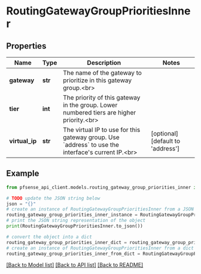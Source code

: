 # RoutingGatewayGroupPrioritiesInner


## Properties

Name | Type | Description | Notes
------------ | ------------- | ------------- | -------------
**gateway** | **str** | The name of the gateway to prioritize in this gateway group.&lt;br&gt; | 
**tier** | **int** | The priority of this gateway in the group. Lower numbered tiers are higher priority.&lt;br&gt; | 
**virtual_ip** | **str** | The virtual IP to use for this gateway group. Use &#x60;address&#x60; to use the interface&#39;s current IP.&lt;br&gt; | [optional] [default to 'address']

## Example

```python
from pfsense_api_client.models.routing_gateway_group_priorities_inner import RoutingGatewayGroupPrioritiesInner

# TODO update the JSON string below
json = "{}"
# create an instance of RoutingGatewayGroupPrioritiesInner from a JSON string
routing_gateway_group_priorities_inner_instance = RoutingGatewayGroupPrioritiesInner.from_json(json)
# print the JSON string representation of the object
print(RoutingGatewayGroupPrioritiesInner.to_json())

# convert the object into a dict
routing_gateway_group_priorities_inner_dict = routing_gateway_group_priorities_inner_instance.to_dict()
# create an instance of RoutingGatewayGroupPrioritiesInner from a dict
routing_gateway_group_priorities_inner_from_dict = RoutingGatewayGroupPrioritiesInner.from_dict(routing_gateway_group_priorities_inner_dict)
```
[[Back to Model list]](../README.md#documentation-for-models) [[Back to API list]](../README.md#documentation-for-api-endpoints) [[Back to README]](../README.md)


